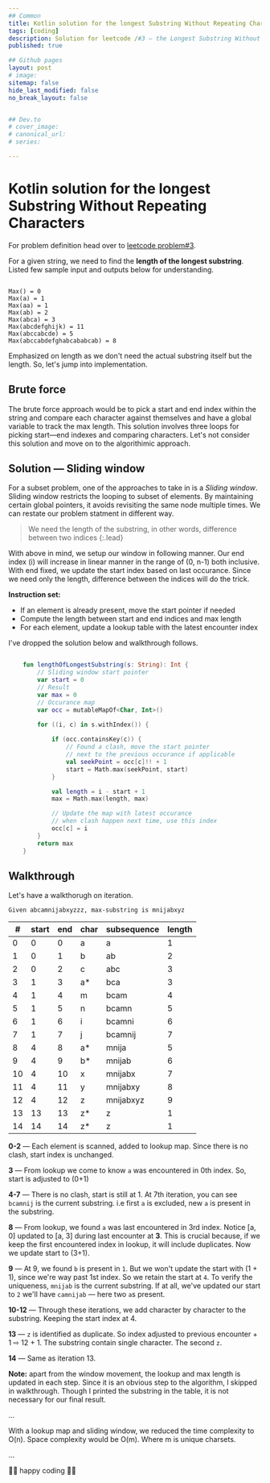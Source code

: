 ```yaml
---
## Common
title: Kotlin solution for the longest Substring Without Repeating Characters
tags: [coding]
description: Solution for leetcode /#3 — the Longest Substring Without Repeating Characters
published: true

## Github pages
layout: post
# image: 
sitemap: false
hide_last_modified: false
no_break_layout: false


## Dev.to
# cover_image: 
# canonical_url: 
# series:

---
```

# Kotlin solution for the longest Substring Without Repeating Characters

For problem definition head over to [leetcode problem#3](https://leetcode.com/problems/longest-substring-without-repeating-characters/).

For a given string, we need to find the **length of the longest substring**. Listed few sample input and outputs below for understanding.

```

Max() = 0
Max(a) = 1
Max(aa) = 1
Max(ab) = 2
Max(abca) = 3
Max(abcdefghijk) = 11
Max(abccabcde) = 5
Max(abccabdefghabcababcab) = 8

```

Emphasized on length as we don't need the actual substring itself but the length. So, let's jump into implementation. 

## Brute force
The brute force approach would be to pick a start and end index within the string and compare each character against themselves and have a global variable to track the max length. This solution involves three loops for picking start—end indexes and comparing characters. Let's not consider this solution and move on to the algorithimic approach.

## Solution — Sliding window
For a subset problem, one of the approaches to take in is a *Sliding window*. Sliding window restricts the looping to subset of elements. By maintaining certain global pointers, it avoids revisiting the same node multiple times. We can restate our problem statment in different way.

> We need the length of the substring, in other words, difference between two indices
{:.lead}

With above in mind, we setup our window in following manner. Our end index (i) will increase in linear manner in the range of (0, n-1) both inclusive. With end fixed, we update the start index based on last occurance. Since we need only the length, difference between the indices will do the trick. 


**Instruction set:**
- If an element is already present, move the start pointer if needed
- Compute the length between start and end indices and max length
- For each element, update a lookup table with the latest encounter index


I've dropped the solution below and walkthrough follows. 

```kotlin

    fun lengthOfLongestSubstring(s: String): Int {
        // Sliding window start pointer
        var start = 0
        // Result
        var max = 0
        // Occurance map
        var occ = mutableMapOf<Char, Int>()
        
        for ((i, c) in s.withIndex()) {

            if (occ.containsKey(c)) {
                // Found a clash, move the start pointer 
                // next to the previous occurance if applicable
                val seekPoint = occ[c]!! + 1
                start = Math.max(seekPoint, start)
            }

            val length = i - start + 1
            max = Math.max(length, max)

            // Update the map with latest occurance
            // when clash happen next time, use this index
            occ[c] = i
        }
        return max
    }

```

## Walkthrough

Let's have a walkthorugh on iteration. 
```
Given abcamnijabxyzzz, max-substring is mnijabxyz
```

| #   | start | end | char | subsequence | length |
| --- | ----- | --- | ---- | ----------- | ------ |
| 0   | 0     | 0   | a    | a           | 1      |
| 1   | 0     | 1   | b    | ab          | 2      |
| 2   | 0     | 2   | c    | abc         | 3      |
| 3   | 1     | 3   | a*   | bca         | 3      |
| 4   | 1     | 4   | m    | bcam        | 4      |
| 5   | 1     | 5   | n    | bcamn       | 5      |
| 6   | 1     | 6   | i    | bcamni      | 6      |
| 7   | 1     | 7   | j    | bcamnij     | 7      |
| 8   | 4     | 8   | a*   | mnija       | 5      |
| 9   | 4     | 9   | b*   | mnijab      | 6      |
| 10  | 4     | 10  | x    | mnijabx     | 7      |
| 11  | 4     | 11  | y    | mnijabxy    | 8      |
| 12  | 4     | 12  | z    | mnijabxyz   | 9      |
| 13  | 13    | 13  | z*   | z           | 1      |
| 14  | 14    | 14  | z*   | z           | 1      |

**0-2** — Each element is scanned, added to lookup map. Since there is no clash, start index is unchanged.

**3** — From lookup we come to know `a` was encountered in 0th index. So, start is adjusted to (0+1)

**4-7** — There is no clash, start is still at 1. At 7th iteration, you can see `bcamnij` is the current substring. i.e first `a` is excluded, new `a` is present in the substring.

**8** — From lookup, we found `a` was last encountered in 3rd index. Notice [a, 0] updated to  [a, 3] during last encounter at **3**. This is crucial because, if we keep the first encountered index in lookup, it will include duplicates. Now we update start to (3+1).

**9** — At 9, we found `b` is present in `1`. But we won't update the start with (1 + 1), since we're way past 1st index. So we retain the start at `4`. To verify the uniqueness, `mnijab` is the current substring. If at all, we've updated our start to `2` we'll have `camnijab` — here two `a`s present.

**10-12** — Through these iterations, we add character by character to the substring. Keeping the start index at 4. 

**13** — `z` is identified as duplicate. So index adjusted to previous encounter + 1 ⇨ 12 + 1. The substring contain single character. The second `z`.

**14** — Same as iteration 13.

**Note:** apart from the window movement, the lookup and max length is updated in each step. Since it is an obvious step to the algorithm, I skipped in walkthrough. Though I printed the substring in the table, it is not necessary for our final result.

...

With a lookup map and sliding window, we reduced the time complexity to O(n). Space complexity would be O(m). Where m is unique charsets.

...

👨‍💻 happy coding 👩‍💻